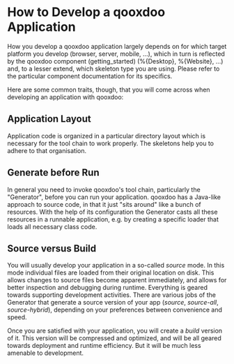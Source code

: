 # How to Develop a qooxdoo Application

How you develop a qooxdoo application largely depends on for which target
platform you develop (browser, server, mobile, ...), which in turn is
reflected by the qooxdoo component (getting_started) (%{Desktop},
%{Website}, ...) and, to a lesser extend, which skeleton type you are using.
Please refer to the particular component documentation for its specifics.

Here are some common traits, though, that you will come
across when developing an application with qooxdoo:

## Application Layout

Application code is organized in a particular directory layout
which is necessary for the tool chain to work properly.
The skeletons help you to adhere to that organisation.

## Generate before Run

In general you need to invoke qooxdoo's tool chain, particularly
the "Generator", before you can run your application. qooxdoo has
a Java-like approach to source code, in that it just "sits around"
like a bunch of resources. With the help of its configuration the
Generator casts all these resources in a runnable application, e.g.
by creating a specific loader that loads all necessary class code.

## Source versus Build

You will usually develop your application in a so-called *source* mode. In
this mode individual files are loaded from their original location on disk.
This allows changes to source files become apparent immediately, and allows
for better inspection and debugging during runtime. Everything is geared
towards supporting development activities. There are various jobs of the
Generator that generate a source version of your app (*source*, *source-all*,
*source-hybrid*), depending on your preferences between convenience and speed.

Once you are satisfied with your application, you will create
a *build* version of it. This version will be compressed and
optimized, and will be all geared towards deployment and runtime
efficiency. But it will be much less amenable to development.
